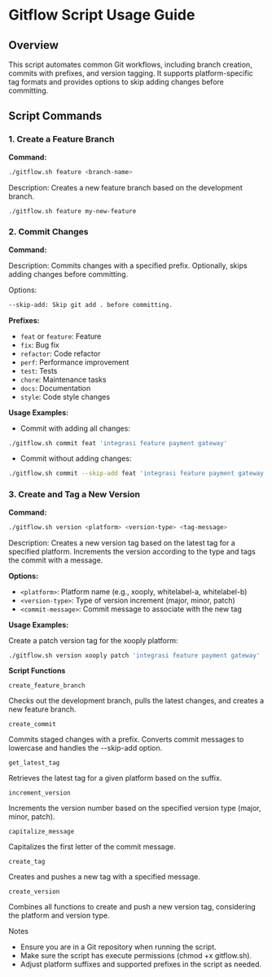 # Gitflow Script Usage Guide

## Overview

This script automates common Git workflows, including branch creation, commits with prefixes, and version tagging. It supports platform-specific tag formats and provides options to skip adding changes before committing.

## Script Commands

### 1. Create a Feature Branch

**Command:**
```bash
./gitflow.sh feature <branch-name>
```

Description: Creates a new feature branch based on the development branch.

``` bash
./gitflow.sh feature my-new-feature
```

### 2. Commit Changes
**Command:**

Description: Commits changes with a specified prefix. Optionally, skips adding changes before committing.

Options:
```bash
--skip-add: Skip git add . before committing.
```

**Prefixes:**

* `feat` or `feature`: Feature
* `fix`: Bug fix
* `refactor`: Code refactor
* `perf`: Performance improvement
* `test`: Tests
* `chore`: Maintenance tasks
* `docs`: Documentation
* `style`: Code style changes

**Usage Examples:**

* Commit with adding all changes:
```bash
./gitflow.sh commit feat 'integrasi feature payment gateway'
```

* Commit without adding changes:
```bash
./gitflow.sh commit --skip-add feat 'integrasi feature payment gateway'
```

### 3. Create and Tag a New Version

**Command:**
```bash
./gitflow.sh version <platform> <version-type> <tag-message>
```

Description: Creates a new version tag based on the latest tag for a specified platform. Increments the version according to the type and tags the commit with a message.

**Options:**

* `<platform>`: Platform name (e.g., xooply, whitelabel-a, whitelabel-b)
* `<version-type>`: Type of version increment (major, minor, patch)
* `<commit-message>`: Commit message to associate with the new tag

**Usage Examples:**

Create a patch version tag for the xooply platform:

```bash
./gitflow.sh version xooply patch 'integrasi feature payment gateway'
```

**Script Functions**

`create_feature_branch`

Checks out the development branch, pulls the latest changes, and creates a new feature branch.

`create_commit`

Commits staged changes with a prefix. Converts commit messages to lowercase and handles the --skip-add option.

`get_latest_tag`

Retrieves the latest tag for a given platform based on the suffix.

`increment_version`

Increments the version number based on the specified version type (major, minor, patch).

`capitalize_message`

Capitalizes the first letter of the commit message.

`create_tag`

Creates and pushes a new tag with a specified message.

`create_version`

Combines all functions to create and push a new version tag, considering the platform and version type.

Notes

* Ensure you are in a Git repository when running the script.
* Make sure the script has execute permissions (chmod +x gitflow.sh).
* Adjust platform suffixes and supported prefixes in the script as needed.